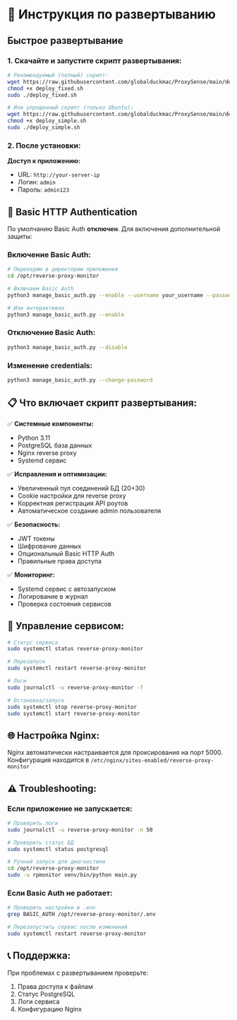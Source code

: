 # 🚀 Инструкция по развертыванию

## Быстрое развертывание

### 1. Скачайте и запустите скрипт развертывания:

```bash
# Рекомендуемый (полный) скрипт:
wget https://raw.githubusercontent.com/globalduckmac/ProxySense/main/deploy_fixed.sh
chmod +x deploy_fixed.sh
sudo ./deploy_fixed.sh

# Или упрощенный скрипт (только Ubuntu):
wget https://raw.githubusercontent.com/globalduckmac/ProxySense/main/deploy_simple.sh
chmod +x deploy_simple.sh
sudo ./deploy_simple.sh
```

### 2. После установки:

**Доступ к приложению:**
- URL: `http://your-server-ip`
- Логин: `admin`
- Пароль: `admin123`

## 🔐 Basic HTTP Authentication

По умолчанию Basic Auth **отключен**. Для включения дополнительной защиты:

### Включение Basic Auth:

```bash
# Переходим в директорию приложения
cd /opt/reverse-proxy-monitor

# Включаем Basic Auth
python3 manage_basic_auth.py --enable --username your_username --password your_password

# Или интерактивно
python3 manage_basic_auth.py --enable
```

### Отключение Basic Auth:

```bash
python3 manage_basic_auth.py --disable
```

### Изменение credentials:

```bash
python3 manage_basic_auth.py --change-password
```

## 📋 Что включает скрипт развертывания:

✅ **Системные компоненты:**
- Python 3.11
- PostgreSQL база данных
- Nginx reverse proxy
- Systemd сервис

✅ **Исправления и оптимизации:**
- Увеличенный пул соединений БД (20+30)
- Cookie настройки для reverse proxy
- Корректная регистрация API роутов
- Автоматическое создание admin пользователя

✅ **Безопасность:**
- JWT токены
- Шифрование данных
- Опциональный Basic HTTP Auth
- Правильные права доступа

✅ **Мониторинг:**
- Systemd сервис с автозапуском
- Логирование в журнал
- Проверка состояния сервисов

## 🔧 Управление сервисом:

```bash
# Статус сервиса
sudo systemctl status reverse-proxy-monitor

# Перезапуск
sudo systemctl restart reverse-proxy-monitor

# Логи
sudo journalctl -u reverse-proxy-monitor -f

# Остановка/запуск
sudo systemctl stop reverse-proxy-monitor
sudo systemctl start reverse-proxy-monitor
```

## 🌐 Настройка Nginx:

Nginx автоматически настраивается для проксирования на порт 5000.
Конфигурация находится в `/etc/nginx/sites-enabled/reverse-proxy-monitor`

## ⚠️ Troubleshooting:

### Если приложение не запускается:
```bash
# Проверить логи
sudo journalctl -u reverse-proxy-monitor -n 50

# Проверить статус БД
sudo systemctl status postgresql

# Ручной запуск для диагностики
cd /opt/reverse-proxy-monitor
sudo -u rpmonitor venv/bin/python main.py
```

### Если Basic Auth не работает:
```bash
# Проверить настройки в .env
grep BASIC_AUTH /opt/reverse-proxy-monitor/.env

# Перезапустить сервис после изменений
sudo systemctl restart reverse-proxy-monitor
```

## 📞 Поддержка:

При проблемах с развертыванием проверьте:
1. Права доступа к файлам
2. Статус PostgreSQL
3. Логи сервиса
4. Конфигурацию Nginx